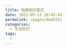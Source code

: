 ```yaml
---
title: 租房知识笔记
date: 2022-05-13 20:42:45
permalink: /pages/dad555/
categories:
  - 生活知识
tags:
  - 
---
```


